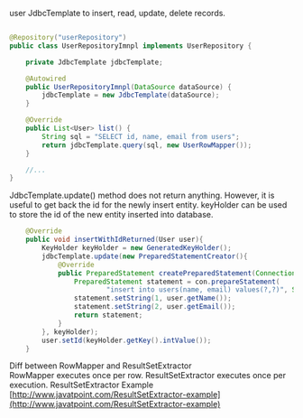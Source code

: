 
user JdbcTemplate to insert, read, update, delete records.
```java

@Repository("userRepository")
public class UserRepositoryImnpl implements UserRepository {

    private JdbcTemplate jdbcTemplate;

    @Autowired
    public UserRepositoryImnpl(DataSource dataSource) {
        jdbcTemplate = new JdbcTemplate(dataSource);
    }

    @Override
    public List<User> list() {
        String sql = "SELECT id, name, email from users";
        return jdbcTemplate.query(sql, new UserRowMapper());
    }

    //...
}
```

JdbcTemplate.update() method does not return anything. However, it is useful to get back the id for the newly insert entity. keyHolder can be used to store the id of the new entity inserted into database.

```java
    @Override
    public void insertWithIdReturned(User user){
        KeyHolder keyHolder = new GeneratedKeyHolder();
        jdbcTemplate.update(new PreparedStatementCreator(){
            @Override
            public PreparedStatement createPreparedStatement(Connection con) throws SQLException {
                PreparedStatement statement = con.prepareStatement(
                        "insert into users(name, email) values(?,?)", Statement.RETURN_GENERATED_KEYS);
                statement.setString(1, user.getName());
                statement.setString(2, user.getEmail());
                return statement;
            }
        }, keyHolder);
        user.setId(keyHolder.getKey().intValue());
    }
```


Diff between RowMapper and ResultSetExtractor  
RowMapper executes once per row. ResultSetExtractor executes once per execution. ResultSetExtractor Example [http://www.javatpoint.com/ResultSetExtractor-example](http://www.javatpoint.com/ResultSetExtractor-example)